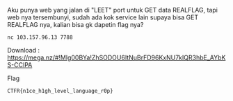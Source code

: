 Aku punya web yang jalan di "LEET" port untuk GET data REALFLAG, tapi web nya tersembunyi, sudah ada kok service lain supaya bisa GET REALFLAG nya, kalian bisa gk dapetin flag nya?

```
nc 103.157.96.13 7788
```

Download : https://mega.nz/#!Mlg00BYa!ZhSODOU6ItNuBrFD96KxNU7kIQR3hbE_AYbKS-CCIPA

Flag

```
CTFR{n1ce_h1gh_level_language_r0p}
```